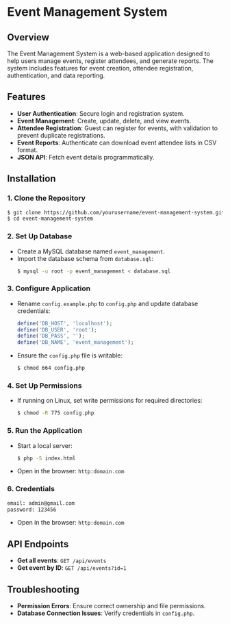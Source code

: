 # Event Management System

## Overview
The Event Management System is a web-based application designed to help users manage events, register attendees, and generate reports. The system includes features for event creation, attendee registration, authentication, and data reporting.

## Features
- **User Authentication**: Secure login and registration system.
- **Event Management**: Create, update, delete, and view events.
- **Attendee Registration**: Guest can register for events, with validation to prevent duplicate registrations.
- **Event Reports**: Authenticate can download event attendee lists in CSV format.
- **JSON API**: Fetch event details programmatically.

## Installation
### 1. Clone the Repository
```sh
$ git clone https://github.com/yourusername/event-management-system.git
$ cd event-management-system
```

### 2. Set Up Database
- Create a MySQL database named `event_management`.
- Import the database schema from `database.sql`:
  ```sh
  $ mysql -u root -p event_management < database.sql
  ```

### 3. Configure Application
- Rename `config.example.php` to `config.php` and update database credentials:
  ```php
  define('DB_HOST', 'localhost');
  define('DB_USER', 'root');
  define('DB_PASS', '');
  define('DB_NAME', 'event_management');
  ```
- Ensure the `config.php` file is writable:
  ```sh
  $ chmod 664 config.php
  ```

### 4. Set Up Permissions
- If running on Linux, set write permissions for required directories:
  ```sh
  $ chmod -R 775 config.php
  ```

### 5. Run the Application
- Start a local server:
  ```sh
  $ php -S index.html
  ```
- Open in the browser: `http:domain.com`

### 6. Credentials
  ```sh
  email: admin@gmail.com
  password: 123456
  ```
- Open in the browser: `http:domain.com`

## API Endpoints
- **Get all events**: `GET /api/events`
- **Get event by ID**: `GET /api/events?id=1`

## Troubleshooting
- **Permission Errors**: Ensure correct ownership and file permissions.
- **Database Connection Issues**: Verify credentials in `config.php`.


